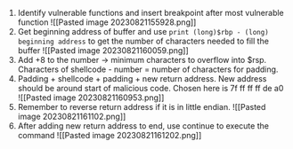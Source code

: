 1. Identify vulnerable functions and insert breakpoint after most vulnerable function
![[Pasted image 20230821155928.png]]
2. Get beginning address of buffer and use `print (long)$rbp - (long) beginning address` to get the number of characters needed to fill the buffer
![[Pasted image 20230821160059.png]]
3. Add +8 to the number -> minimum characters to overflow into $rsp. Characters of shellcode - number = number of characters for padding.
4. Padding + shellcode + padding + new return address. New address should be around start of malicious code. Chosen here is 7f ff ff ff de a0
![[Pasted image 20230821160953.png]]
5. Remember to reverse return address if it is in little endian.
![[Pasted image 20230821161102.png]]
6. After adding new return address to end, use continue to execute the command
![[Pasted image 20230821161202.png]]
